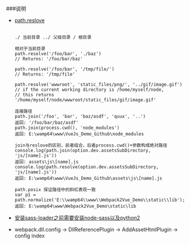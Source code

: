###说明
- [path.reslove](https://nodejs.org/api/path.html#path_path_resolve_paths)

	```
	
	./ 当前目录 ../ 父级目录 / 根目录
	
	相对于当前目录
	path.resolve('/foo/bar', './baz') 
	// Returns: '/foo/bar/baz'
	
	path.resolve('/foo/bar', '/tmp/file/') 
	// Returns: '/tmp/file'
	
	path.resolve('wwwroot', 'static_files/png/', '../gif/image.gif')
	// if the current working directory is /home/myself/node,
	// this returns '/home/myself/node/wwwroot/static_files/gif/image.gif'
	
	连接路径
	path.join('/foo', 'bar', 'baz/asdf', 'quux', '..')
	返回: '/foo/bar/baz/asdf'
	path.join(process.cwd(), 'node_modules')
	返回: E:\wamp64\www\VueJs_Demo_Github\node_modules
	
	join与reslove的区别，前者组合，后者process.cwd()+参数构成绝对路径
	console.log(path.join(option.dev.assetsSubDirectory, 'js/[name].js'))
	返回: assets\js\[name].js
	console.log(path.resolve(option.dev.assetsSubDirectory, 'js/[name].js'))
	返回: E:\wamp64\www\VueJs_Demo_Github\assets\js\[name].js
	
	path.posix 保证路径中的斜杠表现一致
	var p1 = path.normalize('E:\\wamp64\\www\\Webpack2Vue_Demo\\static\\lib');
	返回: E:\wamp64\www\Webpack2Vue_Demo\static\lib
	
	```
	
- [安装sass-loader之前需要安装node-sass以及python2](http://blog.sina.com.cn/s/blog_4441270b0102w68q.html)

- webpack.dll.config -> DllReferencePlugin -> AddAssetHtmlPlugin -> config index




